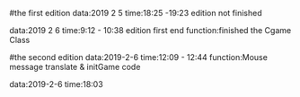 #the first edition
data:2019 2 5
time:18:25 -19:23
edition not finished

data:2019 2 6
time:9:12 - 10:38
edition first end
function:finished the Cgame Class

#the second edition
data:2019-2-6
time:12:09 - 12:44
function:Mouse message translate & initGame code

data:2019-2-6
time:18:03
